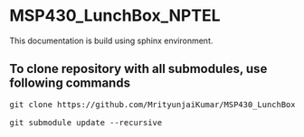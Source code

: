 # MSP430_LunchBox_NPTEL

This documentation is build using sphinx environment.

## To clone repository with all submodules, use following commands

<pre>
git clone https://github.com/MrityunjaiKumar/MSP430_LunchBox_DOC.git 

git submodule update --recursive
</pre>

